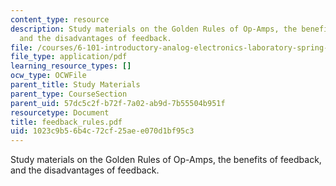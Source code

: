 ```yaml
---
content_type: resource
description: Study materials on the Golden Rules of Op-Amps, the benefits of feedback,
  and the disadvantages of feedback.
file: /courses/6-101-introductory-analog-electronics-laboratory-spring-2007/1023c9b56b4c72cf25aee070d1bf95c3_feedback_rules.pdf
file_type: application/pdf
learning_resource_types: []
ocw_type: OCWFile
parent_title: Study Materials
parent_type: CourseSection
parent_uid: 57dc5c2f-b72f-7a02-ab9d-7b55504b951f
resourcetype: Document
title: feedback_rules.pdf
uid: 1023c9b5-6b4c-72cf-25ae-e070d1bf95c3
---
```

Study materials on the Golden Rules of Op-Amps, the benefits of feedback, and the disadvantages of feedback.

